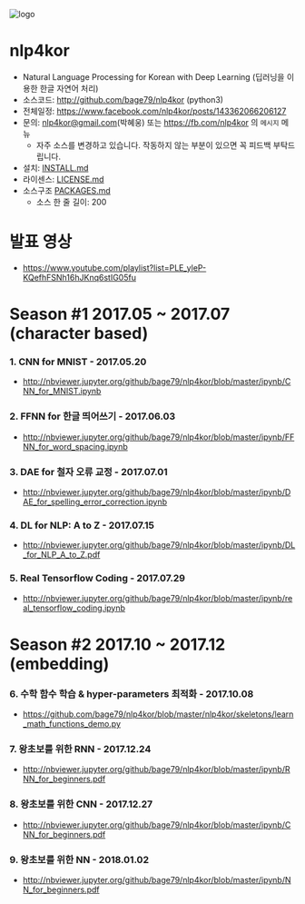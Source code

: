 ![logo](https://github.com/bage79/nlp4kor/raw/master/ipynb/img/nlp4kor.png)

# nlp4kor
- Natural Language Processing for Korean with Deep Learning (딥러닝을 이용한 한글 자연어 처리)
- 소스코드: http://github.com/bage79/nlp4kor (python3)
- 전체일정: https://www.facebook.com/nlp4kor/posts/143362066206127
- 문의: nlp4kor@gmail.com(박혜웅) 또는 https://fb.com/nlp4kor 의 `메시지` 메뉴
    - 자주 소스를 변경하고 있습니다. 작동하지 않는 부분이 있으면 꼭 피드백 부탁드립니다.
- 설치: [INSTALL.md](https://github.com/bage79/nlp4kor/blob/master/INSTALL.md)
- 라이센스: [LICENSE.md](https://github.com/bage79/nlp4kor/blob/master/LICENSE.md)
- 소스구조 [PACKAGES.md](https://github.com/bage79/nlp4kor/blob/master/PACKAGES.md)
    - 소스 한 줄 길이: 200

# 발표 영상
- https://www.youtube.com/playlist?list=PLE_yleP-KQefhFSNh16hJKnq6stIG05fu


# Season #1 2017.05 ~ 2017.07 (character based)
### 1. CNN for MNIST - 2017.05.20
- http://nbviewer.jupyter.org/github/bage79/nlp4kor/blob/master/ipynb/CNN_for_MNIST.ipynb

### 2. FFNN for 한글 띄어쓰기 - 2017.06.03
- http://nbviewer.jupyter.org/github/bage79/nlp4kor/blob/master/ipynb/FFNN_for_word_spacing.ipynb

### 3. DAE for 철자 오류 교정 - 2017.07.01
- http://nbviewer.jupyter.org/github/bage79/nlp4kor/blob/master/ipynb/DAE_for_spelling_error_correction.ipynb

### 4. DL for NLP: A to Z - 2017.07.15
- http://nbviewer.jupyter.org/github/bage79/nlp4kor/blob/master/ipynb/DL_for_NLP_A_to_Z.pdf

### 5. Real Tensorflow Coding - 2017.07.29
- http://nbviewer.jupyter.org/github/bage79/nlp4kor/blob/master/ipynb/real_tensorflow_coding.ipynb


# Season #2 2017.10 ~ 2017.12 (embedding)
### 6. 수학 함수 학습 & hyper-parameters 최적화 - 2017.10.08
- https://github.com/bage79/nlp4kor/blob/master/nlp4kor/skeletons/learn_math_functions_demo.py

### 7. 왕초보를 위한 RNN - 2017.12.24
- http://nbviewer.jupyter.org/github/bage79/nlp4kor/blob/master/ipynb/RNN_for_beginners.pdf

### 8. 왕초보를 위한 CNN - 2017.12.27
- http://nbviewer.jupyter.org/github/bage79/nlp4kor/blob/master/ipynb/CNN_for_beginners.pdf

### 9. 왕초보를 위한 NN - 2018.01.02
- http://nbviewer.jupyter.org/github/bage79/nlp4kor/blob/master/ipynb/NN_for_beginners.pdf